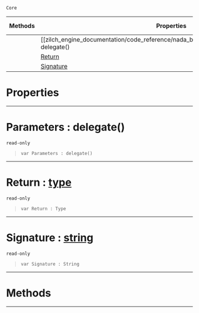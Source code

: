  `Core`

|Methods|Properties|Base Classes|Derived Classes|
|---|---|---|---|
| |[[zilch_engine_documentation/code_reference/nada_base_types/delegatetype/#parameters-delegate() | Parameters]]|[type](type.md)| |
| |[ Return](delegatetype.md#return-zilch-engine-docum)| | |
| |[ Signature](delegatetype.md#signature-zilch-engine-do)| | |


 #  Properties


---  
 #  Parameters : delegate()

 `read-only`

> 
> ```TS:Nada
> var Parameters : delegate()


---  
 #  Return : [type](type.md)

 `read-only`

> 
> ```TS:Nada
> var Return : Type


---  
 #  Signature : [string](string.md)

 `read-only`

> 
> ```TS:Nada
> var Signature : String


---  
 #  Methods


---  
 

 